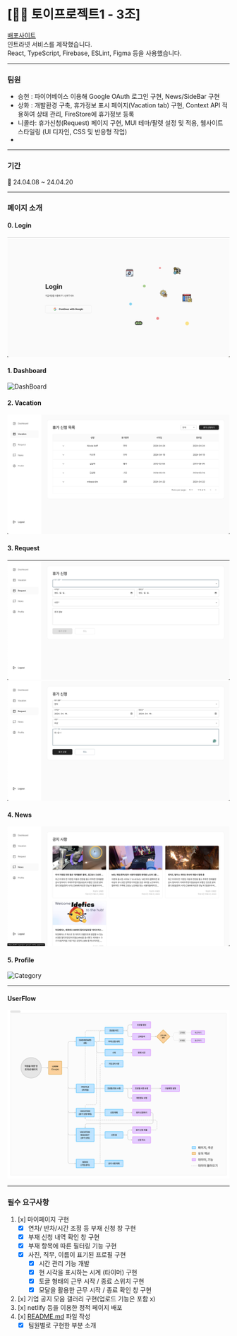 # **[👨‍💻 토이프로젝트1 - 3조]**

[배포사이트](https://kdt8-toyproject-group3.netlify.app/login)  
인트라넷 서비스를 제작했습니다.  
React, TypeScript, Firebase, ESLint, Figma 등을 사용했습니다.

---

### 팀원

- 승헌 : 파이어베이스 이용해 Google OAuth 로그인 구현, News/SideBar 구현 
- 상화 : 개발환경 구축, 휴가정보 표시 페이지(Vacation tab) 구현, Context API 적용하여 상태 관리, FireStore에 휴가정보 등록
- 니콜라: 휴가신청(Request) 페이지 구현, MUI 테마/팔렛 설정 및 적용, 웹사이트 스타일링 (UI 디자인, CSS 및 반응형 작업)
-

---

### 기간

📆 24.04.08 ~ 24.04.20

---

### 페이지 소개

#### 0. Login

![Login](./public/images/readme/Login.png)

#### 1. Dashboard

![DashBoard](./public/images/readme/header.png)

#### 2. Vacation

![VacationList](./public/images/readme/VacationList.png)

#### 3. Request

![Request](./public/images/readme/Request.png)
![RequestButton](./public/images/readme/RequestButtonOn.png)

#### 4. News

![News](./public/images/readme/News.png)

#### 5. Profile

![Category](./public/images/readme/footer.png)

---

#### UserFlow

![UserFlow](./public/images/readme/userFlow.png)

---

### 필수 요구사항

1. [x] 마이페이지 구현
    - [x] 연차/ 반차/시간 조정 등 부재 신청 창 구현
    - [x] 부재 신청 내역 확인 창 구현
    - [x] 부재 항목에 따른 필터링 기능 구현
    - [x] 사진, 직무, 이름이 표기된 프로필 구현
        - [x] 시간 관리 기능 개발
        - [x] 현 시각을 표시하는 시계 (타이머) 구현
        - [x] 토글 형태의 근무 시작 / 종료 스위치 구현
        - [x] 모달을 활용한 근무 시작 / 종료 확인 창 구현
2. [x] 기업 공지 모음 갤러리 구현(업로드 기능은 포함 x)
3. [x] netlify 등을 이용한 정적 페이지 배포
4. [x] [README.md](http://readme.md/) 파일 작성
    - [x] 팀원별로 구현한 부분 소개
